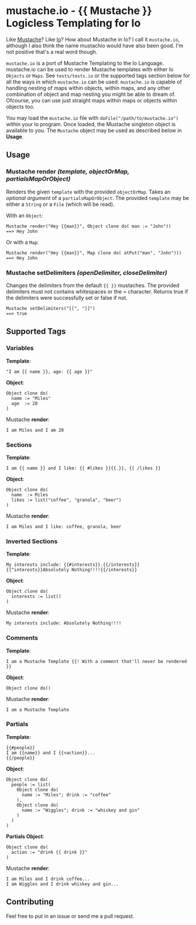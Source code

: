 mustache.io - {{ Mustache }} Logicless Templating for Io
========================================================
Like [Mustache](http://mustache.github.com)? Like [Io](http://iolanguage.com)? How about Mustache in Io? I call it `mustache.io`, although I also think the name mustachio would have also been good. I'm not positive that's a real word though.

`mustache.io` is a port of Mustache Templating to the Io Language. mustache.io can be used to render Mustache templates with either Io `Objects` or `Maps`. See `tests/tests.io` or the supported tags section below for all the ways in which `mustache.io` can be used. `mustache.io` is capable of handling nesting of maps within objects, within maps, and any other combination of object and map nesting you might be able to dream of. Ofcourse, you can use just straight maps within maps or objects within objects too.

You may load the `mustache.io` file with `doFile("/path/to/mustache.io")` within your Io program. Once loaded, the Mustache singleton object is available to you. The `Mustache` object may be used as described below in **Usage**.

Usage
-----
### Mustache **render** ***(template, objectOrMap, partialsMapOrObject)***
Renders the given `template` with the provided `objectOrMap`. Takes an *optional argument* of a `partialsMapOrObject`. The provided `template` may be either a `String` or a `File` (which will be read).

With an `Object`:
```
Mustache render("Hey {{man}}", Object clone do( man := "John"))
==> Hey John
```

Or with a `Map`:
```
Mustache render("Hey {{man}}", Map clone do( atPut("man", "John")))
==> Hey John
```

### Mustache **setDelimiters** ***(openDelimiter, closeDelimiter)***
Changes the delimiters from the default `{{ }}` mustaches. The provided delimiters must not contains whitespaces or the = character. Returns true if the delimiters were successfully set or false if not.

```
Mustache setDelimiters("[[", "]]")
==> true
```


Supported Tags
--------------
### Variables

**Template**:
```
"I am {{ name }}, age: {{ age }}"
```

**Object**:
```
Object clone do(
  name := "Miles"
  age  := 20 
)
```

Mustache **render**:
```
I am Miles and I am 20
```

### Sections

**Template**:
```
I am {{ name }} and I like: {{ #likes }}{{.}}, {{ /likes }}
```

**Object**:
```
Object clone do(
  name  := Miles
  likes := list("coffee", "granola", "beer")
)
```

Mustache **render**:
```
I am Miles and I like: coffee, granola, beer
```

### Inverted Sections

**Template**:
```
My interests include: {{#interests}}.{{/interests}}{{^interests}}Absolutely Nothing!!!!{{/interests}}
```

**Object**:
```
Object clone do(
  interests := list()
)
```

Mustache **render**:
```
My interests include: Absolutely Nothing!!!!
```

### Comments 

**Template**:
```
I am a Mustache Template {{! With a comment that'll never be rendered }}
```

**Object**:
```
Object clone do()
```

Mustache **render**:
```
I am a Mustache Template 
```

### Partials

**Template**:
```
{{#people}}
I am {{name}} and I {{>action}}...
{{/people}}
```

**Object**:
```
Object clone do(
  people := list(
    Object clone do(
      name := "Miles"; drink := "coffee"
    ),
    Object clone do(
      name := "Wiggles"; drink := "whiskey and gin"
    )
  )
)
```

**Partials Object**:
```
Object clone do(
  action := "drink {{ drink }}"  
)
```

Mustache **render**:
```
I am Miles and I drink coffee...
I am Wiggles and I drink whiskey and gin...
```

Contributing
------------
Feel free to put in an issue or send me a pull request.

